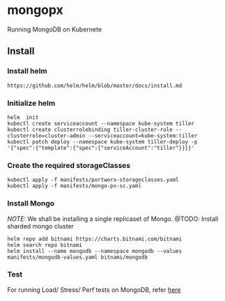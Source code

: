 # mongopx
Running MongoDB on Kubernete

## Install

### Install helm
```
https://github.com/helm/helm/blob/master/docs/install.md
```

### Initialize helm
```
helm  init
kubectl create serviceaccount --namespace kube-system tiller
kubectl create clusterrolebinding tiller-cluster-rule --clusterrole=cluster-admin --serviceaccount=kube-system:tiller
kubectl patch deploy --namespace kube-system tiller-deploy -p '{"spec":{"template":{"spec":{"serviceAccount":"tiller"}}}}'
```

### Create the required storageClasses
```
kubectl apply -f manifests/portworx-storageclasses.yaml
kubectl apply -f manifests/mongo-px-sc.yaml
```

### Install Mongo
*NOTE:* We shall be installing a single replicaset of Mongo.
@TODO: Install sharded mongo cluster
```
helm repo add bitnami https://charts.bitnami.com/bitnami
helm search repo bitnami
helm install --name mongodb --namespace mongodb --values manifests/mongodb-values.yaml bitnami/mongodb
```

### Test
For running Load/ Stress/ Perf tests on MongoDB, refer [here](https://github.com/satchpx/mongopx/tree/master/perf)